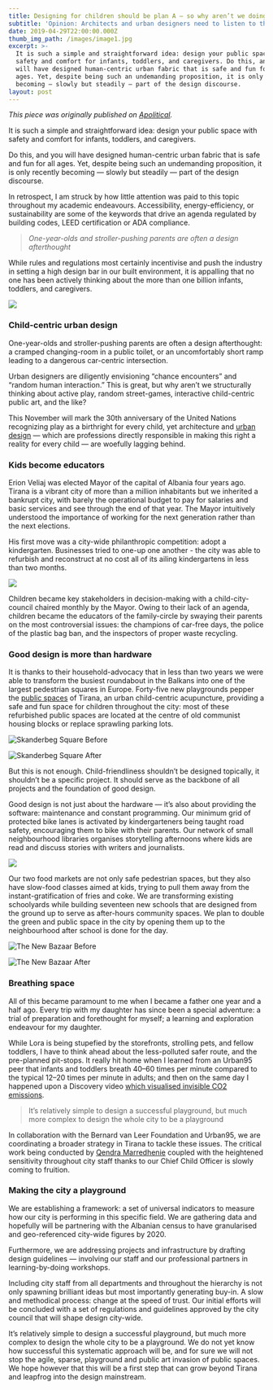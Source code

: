 ```yaml
---
title: Designing for children should be plan A — so why aren’t we doing it?
subtitle: 'Opinion: Architects and urban designers need to listen to their children.'
date: 2019-04-29T22:00:00.000Z
thumb_img_path: /images/image1.jpg
excerpt: >-
  It is such a simple and straightforward idea: design your public space with
  safety and comfort for infants, toddlers, and caregivers. Do this, and you
  will have designed human-centric urban fabric that is safe and fun for all
  ages. Yet, despite being such an undemanding proposition, it is only recently
  becoming — slowly but steadily — part of the design discourse.
layout: post
---
```

*This piece was originally published on [Apolitical](https://apolitical.co/solution_article/architects-and-urban-designers-need-to-listen-to-their-children).*

It is such a simple and straightforward idea: design your public space with safety and comfort for infants, toddlers, and caregivers.

Do this, and you will have designed human-centric urban fabric that is safe and fun for all ages. Yet, despite being such an undemanding proposition, it is only recently becoming — slowly but steadily — part of the design discourse.

In retrospect, I am struck by how little attention was paid to this topic throughout my academic endeavours. Accessibility, energy-efficiency, or sustainability are some of the keywords that drive an agenda regulated by building codes, LEED certification or ADA compliance.

> *One-year-olds and stroller-pushing parents are often a design afterthought*

While rules and regulations most certainly incentivise and push the industry in setting a high design bar in our built environment, it is appalling that no one has been actively thinking about the more than one billion infants, toddlers, and caregivers.

![](/images/image2.png)

### Child-centric urban design

One-year-olds and stroller-pushing parents are often a design afterthought: a cramped changing-room in a public toilet, or an uncomfortably short ramp leading to a dangerous car-centric intersection.

Urban designers are diligently envisioning “chance encounters” and “random human interaction.” This is great, but why aren’t we structurally thinking about active play, random street-games, interactive child-centric public art, and the like?

This November will mark the 30th anniversary of the United Nations recognizing play as a birthright for every child, yet architecture and [urban design](https://apolitical.co/solution_article/five-ways-urban-design-can-spur-inclusive-growth-2/) — which are professions directly responsible in making this right a reality for every child — are woefully lagging behind.

### Kids become educators

Erion Veliaj was elected Mayor of the capital of Albania four years ago. Tirana is a vibrant city of more than a million inhabitants but we inherited a bankrupt city, with barely the operational budget to pay for salaries and basic services and see through the end of that year. The Mayor intuitively understood the importance of working for the next generation rather than the next elections.

His first move was a city-wide philanthropic competition: adopt a kindergarten. Businesses tried to one-up one another - the city was able to refurbish and reconstruct at no cost all of its ailing kindergartens in less than two months.

![](/images/image3.png)

Children became key stakeholders in decision-making with a child-city-council chaired monthly by the Mayor. Owing to their lack of an agenda, children became the educators of the family-circle by swaying their parents on the most controversial issues: the champions of car-free days, the police of the plastic bag ban, and the inspectors of proper waste recycling.

### **Good design is more than hardware**

It is thanks to their household-advocacy that in less than two years we were able to transform the busiest roundabout in the Balkans into one of the largest pedestrian squares in Europe. Forty-five new playgrounds pepper the [public spaces](https://apolitical.co/solution_article/public-spaces-fight-loneliness/) of Tirana, an urban child-centric acupuncture, providing a safe and fun space for children throughout the city: most of these refurbished public spaces are located at the centre of old communist housing blocks or replace sprawling parking lots.

![](/images/image4.png "Skanderbeg Square Before")

![](/images/image5.png "Skanderbeg Square After")

But this is not enough. Child-friendliness shouldn’t be designed topically, it shouldn’t be a specific project. It should serve as the backbone of all projects and the foundation of good design.

Good design is not just about the hardware — it’s also about providing the software: maintenance and constant programming. Our minimum grid of protected bike lanes is activated by kindergarteners being taught road safety, encouraging them to bike with their parents. Our network of small neighbourhood libraries organises storytelling afternoons where kids are read and discuss stories with writers and journalists.

![](/images/image6.png)

Our two food markets are not only safe pedestrian spaces, but they also have slow-food classes aimed at kids, trying to pull them away from the instant-gratification of fries and coke. We are transforming existing schoolyards while building seventeen new schools that are designed from the ground up to serve as after-hours community spaces. We plan to double the green and public space in the city by opening them up to the neighbourhood after school is done for the day.

![](/images/image7.png "The New Bazaar Before")

![](/images/image8.png "The New Bazaar After")

### Breathing space

All of this became paramount to me when I became a father one year and a half ago. Every trip with my daughter has since been a special adventure: a trial of preparation and forethought for myself; a learning and exploration endeavour for my daughter.

While Lora is being stupefied by the storefronts, strolling pets, and fellow toddlers, I have to think ahead about the less-polluted safer route, and the pre-planned pit-stops. It really hit home when I learned from an Urban95 peer that infants and toddlers breath 40–60 times per minute compared to the typical 12–20 times per minute in adults; and then on the same day I happened upon a Discovery video [which visualised invisible CO2 emissions](<https//www.youtube.com/watch?v=iH-W3gYx8vY)>).

> It’s relatively simple to design a successful playground, but much more complex to design the whole city to be a playground

In collaboration with the Bernard van Leer Foundation and Urban95, we are coordinating a broader strategy in Tirana to tackle these issues. The critical work being conducted by [Qendra Marredhenie](http://qendra-m.org/) coupled with the heightened sensitivity throughout city staff thanks to our Chief Child Officer is slowly coming to fruition.

### Making the city a playground

We are establishing a framework: a set of universal indicators to measure how our city is performing in this specific field. We are gathering data and hopefully will be partnering with the Albanian census to have granularised and geo-referenced city-wide figures by 2020.

Furthermore, we are addressing projects and infrastructure by drafting design guidelines — involving our staff and our professional partners in learning-by-doing workshops.

Including city staff from all departments and throughout the hierarchy is not only spawning brilliant ideas but most importantly generating buy-in. A slow and methodical process: change at the speed of trust. Our initial efforts will be concluded with a set of regulations and guidelines approved by the city council that will shape design city-wide.

It’s relatively simple to design a successful playground, but much more complex to design the whole city to be a playground. We do not yet know how successful this systematic approach will be, and for sure we will not stop the agile, sparse, playground and public art invasion of public spaces. We hope however that this will be a first step that can grow beyond Tirana and leapfrog into the design mainstream.
